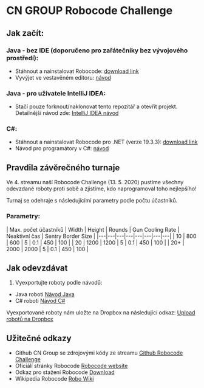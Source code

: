 # CN GROUP Robocode Challenge 

## Jak začít:
### Java - bez IDE (doporučeno pro zařátečníky bez vývojového prostředí):
 * Stáhnout a nainstalovat Robocode: [download link](https://robowiki.net/wiki/Robocode/Download_And_Install)
 * Vyvýjet ve vestavěném editoru: [návod](https://robowiki.net/wiki/Robocode/My_First_Robot)
### Java - pro uživatele IntelliJ IDEA:  
 * Stačí pouze forknout/naklonovat tento repozitář a otevřít projekt. Detailnější návod zde:
 [IntelliJ IDEA návod](Java-intellij-instalation-guide.md)
### C#:
 * Stáhnout a nainstalovat Robocode pro .NET (verze 19.3.3): [download link](https://robowiki.net/wiki/Robocode/Download_And_Install)
 * Návod pro programátory v C#: [návod](https://robowiki.net/wiki/Robocode/.NET/Create_a_.NET_robot_with_Visual_Studio)


## Pravdila závěrečného turnaje
Ve 4. streamu naší Robocode Challenge (13. 5. 2020) pustíme všechny odevzdané roboty proti sobě a zjistíme, kdo naprogramoval toho nejlepšího!

Turnaj se odehraje s následujícími parametry podle počtu účastníků.

### Parametry:
| Max. počet účastníků | Width | Height | Rounds | Gun Cooling Rate | Neaktivní čas | Sentry Border Size |
|---|---|---|---|---|---|---|---|
| 10 | 800 | 600 | 5 | 0.1 | 450 | 100 |
| 20 | 1200 | 1200 | 5 | 0.1 | 450 | 100 |
| 20+ | 2000 | 2000 | 5 | 0.1 | 450 | 100 |

## Jak odevzdávat

1. Vyexportujte roboty podle návodů:
 * Java roboti [Návod Java](http://robowiki.net/wiki/RoboRumble/Enter_The_Competition)
 * C# roboti [Návod C#](http://robowiki.net/wiki/Robocode/.NET/Create_a_.NET_robot_with_Visual_Studio)

Vyexportované roboty nám uložte na Dropbox na následující odkaz:
[Upload robotů na Dropbox](https://www.dropbox.com/request/fPIOs7poLJ0Ba0r6CCCC)

## Užitečné odkazy

 * Github CN Group se zdrojovými kódy ze streamu [Github Robocode Challenge](https://github.com/cngroupdk/RobocodeChallenge)
 * Oficiálí stránky Robocode [Robocode website](https://robocode.sourceforge.io/)
 * Odkaz pro stažení Robocode [Download](https://sourceforge.net/projects/robocode/files/)
 * Wikipedia Robocode [Robo Wiki](http://robowiki.net/wiki/Main_Page)

